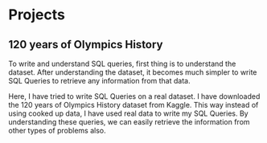 # Projects

## 120 years of Olympics History


To write and understand SQL queries, first thing is to understand the dataset. 
After understanding the dataset, it becomes much simpler to write SQL Queries to retrieve any information from that data.

Here, I have tried to write SQL Queries on a real dataset. I have downloaded the 120 years of Olympics History dataset from Kaggle. 
This way instead of using cooked up data, I have used real data to write my SQL Queries. 
By understanding these queries, we can easily retrieve the information from other types of problems also.

